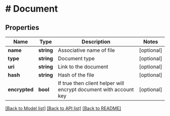 # # Document

## Properties

Name | Type | Description | Notes
------------ | ------------- | ------------- | -------------
**name** | **string** | Associative name of file | [optional]
**type** | **string** | Document type | [optional]
**uri** | **string** | Link to the document | [optional]
**hash** | **string** | Hash of the file | [optional]
**encrypted** | **bool** | If true then client helper will encrypt document with account key | [optional]

[[Back to Model list]](../../README.md#models) [[Back to API list]](../../README.md#endpoints) [[Back to README]](../../README.md)
